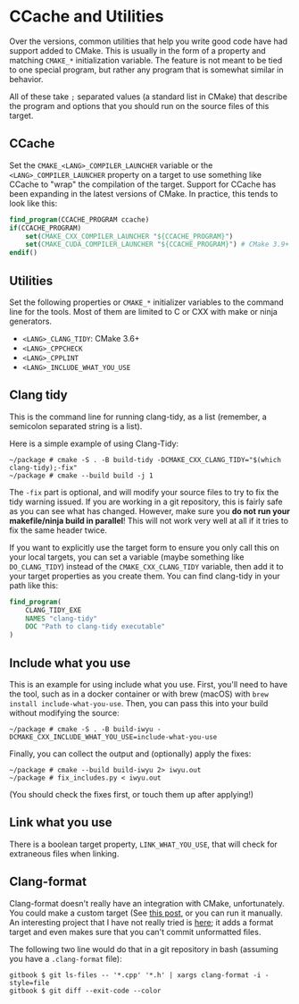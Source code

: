 # CCache and Utilities

Over the versions, common utilities that help you write good code have had support added to CMake. This is usually in the form of a property and matching `CMAKE_*` initialization variable. The feature is not meant to be tied to one special program, but rather any program that is somewhat similar in behavior.

All of these take `;` separated values (a standard list in CMake) that describe the program and options that you should run on the source files of this target.

## CCache

Set the `CMAKE_<LANG>_COMPILER_LAUNCHER` variable or the `<LANG>_COMPILER_LAUNCHER` property on a target to use something like CCache to "wrap" the compilation of the target. Support for CCache has been expanding in the latest versions of CMake. In practice, this tends to look like this:

```cmake
find_program(CCACHE_PROGRAM ccache)
if(CCACHE_PROGRAM)
    set(CMAKE_CXX_COMPILER_LAUNCHER "${CCACHE_PROGRAM}")
    set(CMAKE_CUDA_COMPILER_LAUNCHER "${CCACHE_PROGRAM}") # CMake 3.9+
endif()
```

## Utilities

Set the following properties or `CMAKE_*` initializer variables to the command line for the tools. Most of them are limited to C or CXX with make or ninja generators.

- `<LANG>_CLANG_TIDY`: CMake 3.6+
- `<LANG>_CPPCHECK`
- `<LANG>_CPPLINT`
- `<LANG>_INCLUDE_WHAT_YOU_USE`

## Clang tidy

This is the command line for running clang-tidy, as a list (remember, a semicolon separated string is a list).

Here is a simple example of using Clang-Tidy:

```term
~/package # cmake -S . -B build-tidy -DCMAKE_CXX_CLANG_TIDY="$(which clang-tidy);-fix"
~/package # cmake --build build -j 1
```

The `-fix` part is optional, and will modify your source files to try to fix
the tidy warning issued. If you are working in a git repository, this is fairly
safe as you can see what has changed. However, make sure you **do not run your
makefile/ninja build in parallel**! This will not work very well at all if it
tries to fix the same header twice.

If you want to explicitly use the target form to ensure you only call this on
your local targets, you can set a variable (maybe something like
`DO_CLANG_TIDY`) instead of the `CMAKE_CXX_CLANG_TIDY` variable, then add it to
your target properties as you create them. You can find clang-tidy in your path
like this:

```cmake
find_program(
    CLANG_TIDY_EXE
    NAMES "clang-tidy"
    DOC "Path to clang-tidy executable"
)
```

## Include what you use

This is an example for using include what you use. First, you'll need to have
the tool, such as in a docker container or with brew (macOS) with `brew install include-what-you-use`. Then, you can pass this into your build without
modifying the source:

```term
~/package # cmake -S . -B build-iwyu -DCMAKE_CXX_INCLUDE_WHAT_YOU_USE=include-what-you-use
```

Finally, you can collect the output and (optionally) apply the fixes:

```term
~/package # cmake --build build-iwyu 2> iwyu.out
~/package # fix_includes.py < iwyu.out
```

(You should check the fixes first, or touch them up after applying!)

## Link what you use

There is a boolean target property, `LINK_WHAT_YOU_USE`, that will check for extraneous files when linking.

## Clang-format

Clang-format doesn't really have an integration with CMake, unfortunately. You could make a custom target (See [this post](https://arcanis.me/en/2015/10/17/cppcheck-and-clang-format), or you can run it manually. An interesting project that I have not really tried is [here](https://github.com/kbenzie/git-cmake-format); it adds a format target and even makes sure that you can't commit unformatted files.

The following two line would do that in a git repository in bash (assuming you have a `.clang-format` file):

```term
gitbook $ git ls-files -- '*.cpp' '*.h' | xargs clang-format -i -style=file
gitbook $ git diff --exit-code --color
```
